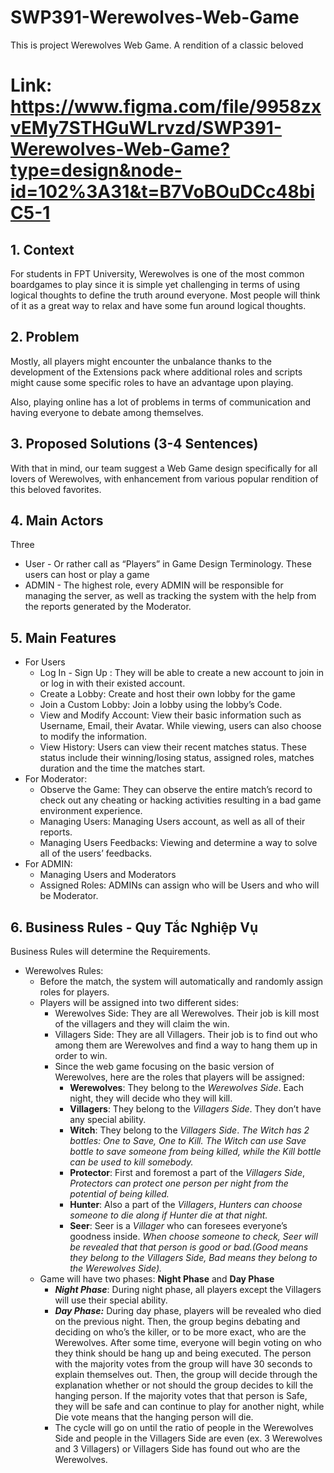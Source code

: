 # SWP391-Werewolves-Web-Game
This is project Werewolves Web Game. A rendition of a classic beloved

# Link: https://www.figma.com/file/9958zxvEMy7STHGuWLrvzd/SWP391-Werewolves-Web-Game?type=design&node-id=102%3A31&t=B7VoBOuDCc48biC5-1

## 1. Context

For students in FPT University, Werewolves is one of the most common boardgames to play since it is simple yet challenging in terms of using logical thoughts to define the truth around everyone. Most people will think of it as a great way to relax and have some fun around logical thoughts.

## 2. Problem

Mostly, all players might encounter the unbalance thanks to the development of the Extensions pack where additional roles and scripts might cause some specific roles to have an advantage upon playing.

Also, playing online has a lot of problems in terms of communication and having everyone to debate among themselves.

## 3. Proposed Solutions (3-4 Sentences)

With that in mind, our team suggest a Web Game design specifically for all lovers of Werewolves, with enhancement from various popular rendition of this beloved favorites.

## 4. Main Actors

Three

- User - Or rather call as “Players” in Game Design Terminology. These users can host or play a game
- ADMIN - The highest role, every ADMIN will be responsible for managing the server, as well as tracking the system with the help from the reports generated by the Moderator.

## 5. Main Features

- For Users
    - Log In - Sign Up : They will be able to create a new account to join in or log in with their existed account.
    - Create a Lobby: Create and host their own lobby for the game
    - Join a Custom Lobby: Join a lobby using the lobby’s Code.
    - View and Modify Account: View their basic information such as Username, Email, their Avatar. While viewing, users can also choose to modify the information.
    - View History: Users can view their recent matches status. These status include their winning/losing status, assigned roles, matches duration and the time the matches start.
- For Moderator:
    - Observe the Game: They can observe the entire match’s record to check out any cheating or hacking activities resulting in a bad game environment experience.
    - Managing Users: Managing Users account, as well as all of their reports.
    - Managing Users Feedbacks: Viewing and determine a way to solve all of the users’ feedbacks.
- For ADMIN:
    - Managing Users and Moderators
    - Assigned Roles: ADMINs can assign who will be Users and who will be Moderator.

## 6. Business Rules - Quy Tắc Nghiệp Vụ

Business Rules will determine the Requirements.

- Werewolves Rules:
    - Before the match, the system will automatically and randomly assign roles for players.
    - Players will be assigned into two different sides:
        - Werewolves Side: They are all Werewolves. Their job is kill most of the villagers and they will claim the win.
        - Villagers Side: They are all Villagers. Their job is to find out who among them are Werewolves and find a way to hang them up in order to win.
        - Since the web game focusing on the basic version of Werewolves, here are the roles that players will be assigned:
            - **Werewolves**: They belong to the *Werewolves Side*. Each night, they will decide who they will kill.
            - **Villagers**: They belong to the *Villagers Side*. They don’t have any special ability.
            - **Witch**: They belong to the *Villagers Side*. *The Witch has 2 bottles: One to Save, One to Kill. The Witch can use Save bottle to save someone from being killed, while the Kill bottle can be used to kill somebody.*
            - **Protector**: First and foremost a part of the *Villagers Side*, *Protectors can protect one person per night from the potential of being killed.*
            - **Hunter**: Also a part of the *Villagers*, *Hunters can choose someone to die along if Hunter die at that night.*
            - **Seer**: Seer is a *Villager* who can foresees everyone’s goodness inside. *When choose someone to check, Seer will be revealed that that person is good or bad.(Good means they belong to the Villagers Side, Bad means they belong to the Werewolves Side).*
    - Game will have two phases: **Night Phase** and **Day Phase**
        - ***Night Phase***: During night phase, all players except the Villagers will use their special ability.
        - ***Day Phase:*** During day phase, players will be revealed who died on the previous night. Then, the group begins debating and deciding on who’s the killer, or to be more exact, who are the Werewolves. After some time, everyone will begin voting on who they think should be hang up and being executed. The person with the majority votes from the group will have 30 seconds to explain themselves out. Then, the group will decide through the explanation whether or not should the group decides to kill the hanging person. If the majority votes that that person is Safe, they will be safe and can continue to play for another night, while Die vote means that the hanging person will die.
        - The cycle will go on until the ratio of people in the Werewolves Side and people in the Villagers Side are even (ex. 3 Werewolves and 3 Villagers) or Villagers Side has found out who are the Werewolves.

